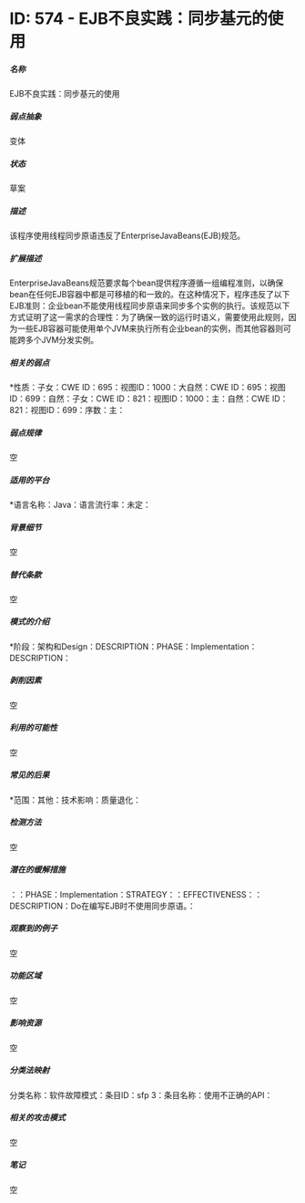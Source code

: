 # ID: 574 - EJB不良实践：同步基元的使用
<h5>名称</h5>EJB不良实践：同步基元的使用
<h5>弱点抽象</h5>变体
<h5>状态</h5>草案
<h5>描述</h5>该程序使用线程同步原语违反了EnterpriseJavaBeans(EJB)规范。
<h5>扩展描述</h5>EnterpriseJavaBeans规范要求每个bean提供程序遵循一组编程准则，以确保bean在任何EJB容器中都是可移植的和一致的。在这种情况下，程序违反了以下EJB准则：企业bean不能使用线程同步原语来同步多个实例的执行。该规范以下方式证明了这一需求的合理性：为了确保一致的运行时语义，需要使用此规则，因为一些EJB容器可能使用单个JVM来执行所有企业bean的实例，而其他容器则可能跨多个JVM分发实例。
<h5>相关的弱点</h5>*性质：子女：CWE ID：695：视图ID：1000：大自然：CWE ID：695：视图ID：699：自然：子女：CWE ID：821：视图ID：1000：主：自然：CWE ID：821：视图ID：699：序数：主：
<h5>弱点规律</h5>空
<h5>适用的平台</h5>*语言名称：Java：语言流行率：未定：
<h5>背景细节</h5>空
<h5>替代条款</h5>空
<h5>模式的介绍</h5>*阶段：架构和Design：DESCRIPTION：PHASE：Implementation：DESCRIPTION：
<h5>剥削因素</h5>空
<h5>利用的可能性</h5>空
<h5>常见的后果</h5>*范围：其他：技术影响：质量退化：
<h5>检测方法</h5>空
<h5>潜在的缓解措施</h5>：：PHASE：Implementation：STRATEGY：：EFFECTIVENESS：：DESCRIPTION：Do在编写EJB时不使用同步原语。：
<h5>观察到的例子</h5>空
<h5>功能区域</h5>空
<h5>影响资源</h5>空
<h5>分类法映射</h5>分类名称：软件故障模式：条目ID：sfp 3：条目名称：使用不正确的API：
<h5>相关的攻击模式</h5>空
<h5>笔记</h5>空


